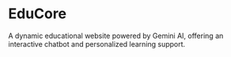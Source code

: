 # EduCore
A dynamic educational website powered by Gemini AI, offering an interactive chatbot and personalized learning support.
